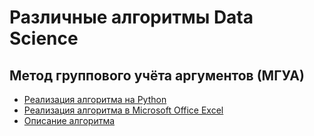 # Различные алгоритмы Data Science

## Метод группового учёта аргументов (МГУА)
* [Реализация алгоритма на Python](./mgaa.py)
* [Реализация алгоритма в Microsoft Office Excel](./МГУА.xlsx)
* [Описание алгоритма](http://www.machinelearning.ru/wiki/index.php?title=%D0%9C%D0%93%D0%A3%D0%90)